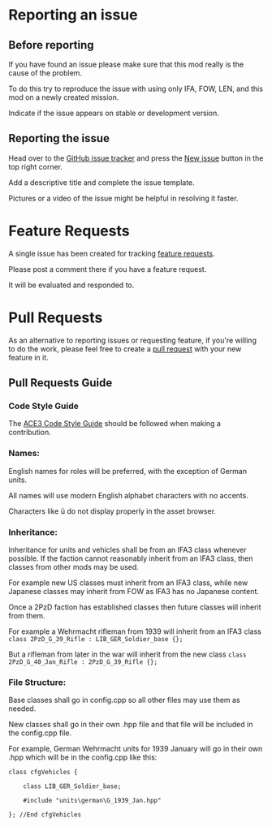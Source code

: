 # Reporting an issue
## Before reporting
If you have found an issue please make sure that this mod really is the cause of the problem.

To do this try to reproduce the issue with using only IFA, FOW, LEN, and this mod on a newly created mission.

Indicate if the issue appears on stable or development version.


## Reporting the issue
Head over to the [GitHub issue tracker](https://github.com/Drofseh/2PzD_Custom_Units/issues) and press the [New issue](https://github.com/Drofseh/2PzD_Custom_Units/issues/new) button in the top right corner.

Add a descriptive title and complete the issue template.

Pictures or a video of the issue might be helpful in resolving it faster.

# Feature Requests
A single issue has been created for tracking [feature requests](https://github.com/Drofseh/2PzD_Custom_Units/issues/1).

Please post a comment there if you have a feature request.

It will be evaluated and responded to.

# Pull Requests
As an alternative to reporting issues or requesting feature, if you're willing to do the work, please feel free to create a [pull request](https://github.com/Drofseh/2PzD_Custom_Units/pulls) with your new feature in it.

## Pull Requests Guide

### Code Style Guide

The [ACE3 Code Style Guide](https://ace3mod.com/wiki/development/coding-guidelines.html#5-code-style) should be followed when making a contribution.

### Names:
English names for roles will be preferred, with the exception of German units.

All names will use modern English alphabet characters with no accents.

Characters like ü do not display properly in the asset browser.

### Inheritance:
Inheritance for units and vehicles shall be from an IFA3 class whenever possible.
If the faction cannot reasonably inherit from an IFA3 class, then classes from other mods may be used.

For example new US classes must inherit from an IFA3 class, while new Japanese classes may inherit from FOW as IFA3 has no Japanese content.

Once a 2PzD faction has established classes then future classes will inherit from them.

For example a Wehrmacht rifleman from 1939 will inherit from an IFA3 class
`class 2PzD_G_39_Rifle : LIB_GER_Soldier_base {};`

But a rifleman from later in the war will inherit from the new class
`class 2PzD_G_40_Jan_Rifle : 2PzD_G_39_Rifle {};`

### File Structure:
Base classes shall go in config.cpp so all other files may use them as needed.

New classes shall go in their own .hpp file and that file will be included in the config.cpp file.

For example, German Wehrmacht units for 1939 January will go in their own .hpp which will be in the config.cpp like this:
```
class cfgVehicles {

    class LIB_GER_Soldier_base;

    #include "units\german\G_1939_Jan.hpp"

}; //End cfgVehicles
```